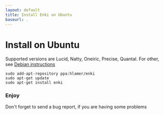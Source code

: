 ```yaml
---
layout: default
title: Install Enki on Ubuntu
baseurl: .
---
```



# Install on Ubuntu

Supported versions are Lucid, Natty, Oneiric, Precise, Quantal. For other, see [Debian instructions](install-debian.html)

    sudo add-apt-repository ppa:hlamer/enki
    sudo apt-get update
    sudo apt-get install enki
    
### Enjoy
Don't forget to send a bug report, if you are having some problems
